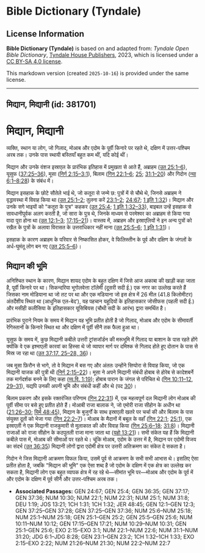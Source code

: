 # Bible Dictionary (Tyndale)

## License Information

**Bible Dictionary (Tyndale)** is based on and adapted from: _Tyndale Open Bible Dictionary_, [Tyndale House Publishers](https://tyndaleopenresources.com/), 2023, which is licensed under a [CC BY-SA 4.0 license](https://creativecommons.org/licenses/by-sa/4.0/legalcode.en).

This markdown version (created `2025-10-16`) is provided under the same license.



--------------------------------

## मिद्यान, मिद्यानी (id: 381701)

मिद्यान, मिद्यानी
=================

व्यक्ति, स्थान या लोग, जो गिलाद, मोआब और एदोम के पूर्वी किनारे पर रहते थे, दक्षिण में उत्तर\-पश्चिम अरब तक। उनके पास स्थायी बस्तियाँ बहुत कम थीं, यदि कोई थीं।

मिद्यान और उनके वंशज इस्राएल के प्रारंभिक इतिहास में प्रमुखता से आते हैं, अब्राहम ([उत 25:1–6](https://ref.ly/Gen25:1-Gen25:6)), यूसुफ ([37:25–36](https://ref.ly/Gen37:25-Gen37:36)), मूसा ([निर्ग 2:15–3:1](https://ref.ly/Exod2:15-Exod3:1)), बिलाम ([गिन 22:1–6](https://ref.ly/Num22:1-Num22:6); [25](https://ref.ly/Num25:1-Num25:18); [31:1–20](https://ref.ly/Num31:1-Num31:20)) और गिदोन ([न्या 6:1–8:28](https://ref.ly/Judg6:1-Judg8:28)) के संबंध में।

मिद्यान इसहाक के छोटे सौतेले भाई थे, जो कतूरा से जन्मे छ: पुत्रों में से चौथे थे, जिनसे अब्राहम ने वृद्धावस्था में विवाह किया था ([उत 25:1–2](https://ref.ly/Gen25:1-Gen25:2); तुलना करें [23:1–2](https://ref.ly/Gen23:1-Gen23:2); [24:67](https://ref.ly/Gen24:67); [1 इति 1:32](https://ref.ly/1Chr1:32))। मिद्यान और उनके सगे भाइयों को "कतूरा के पुत्र" कहकर ([उत 25:4](https://ref.ly/Gen25:4); [1 इति 1:32–33](https://ref.ly/1Chr1:32-1Chr1:33)), बाइबल उन्हें इसहाक से सावधानीपूर्वक अलग करती है, जो सारा के पुत्र थे, जिनके माध्यम से परमेश्वर का अब्राहम से किया गया वादा पूरा होना था ([उत 12:1–3](https://ref.ly/Gen12:1-Gen12:3); [17:15–21](https://ref.ly/Gen17:15-Gen17:21))। वास्तव में, अब्राहम और इस्राएलियों ने इन अन्य पुत्रों को रखैल के पुत्रों के अलावा विरासत के उत्तराधिकार नहीं माना ([उत 25:5–6](https://ref.ly/Gen25:5-Gen25:6); [1 इति 1:31](https://ref.ly/1Chr1:31))।

इसहाक के कारण अब्राहम के परिवार से निष्कासित होकर, वे फिलिस्तीन के पूर्व और दक्षिण के जंगलों के अर्ध\-घुमंतू लोग बन गए ([उत 25:5–6](https://ref.ly/Gen25:5-Gen25:6))।

मिद्यान की भूमि
---------------

अनिश्चित स्थान के कारण, मिद्यान शायद एदोम के बहुत दक्षिण में जिसे आज अकाबा की खाड़ी कहा जाता है, पूर्वी किनारे पर था। सिकन्दरिया भूगोलवेत्ता टॉलेमी (दूसरी सदी ई.) एक नगर का उल्लेख करते हैं जिसका नाम मोडियाना था जो तट पर था और एक मडियाना जो इस क्षेत्र में 26 मील (41\.8 किलोमीटर) अंतर्देशीय स्थित था (आधुनिक एल\-बेद’), यह पहचान यहूदियों के इतिहासकार जोसीफस (पहली सदी ई.) और मसीही कलीसिया के इतिहासकार यूसिबियस (चौथी सदी के आरंभ) द्वारा समर्थित है।

प्रारंभिक पुराने नियम के समय में मिद्यान वह भूमि प्रतीत होती है जो गिलाद, मोआब और एदोम के सीमावर्ती रेगिस्तानों के किनारे स्थित था और दक्षिण में पूर्वी सीनै तक फैला हुआ था।

यूसुफ के समय में, कुछ मिद्यानी कबीले उत्तरी ट्रांसजॉर्डन की मरूभूमि में गिलाद या बाशान के पास रहते होंगे क्योंकि वे एक इश्माएली कारवां का हिस्सा थे जो व्यापार मार्ग पर दमिश्क से गिलाद होते हुए दोतान के पास से मिस्र जा रहा था ([उत 37:17, 25–28, 36](https://ref.ly/Gen37:17,Gen37:25-Gen37:28,Gen37:36))।

जब मूसा फ़िरौन से भागे, तो वे मिद्यान में बस गए और अंततः उन्होंने सिप्पोरा से विवाह किया, जो एक मिद्यानी याजक की पुत्री थी ([निर्ग 2:15–22](https://ref.ly/Exod2:15-Exod2:22))। मूसा ने अपने मिद्यानी संबंधी होबाब से होरेब से कादेशबर्ने तक मार्गदर्शक बनने के लिए कहा ([व्य.वि. 1:19](https://ref.ly/Deut1:19)); होबाब पारान के जंगल से परिचित थे ([गिन 10:11–12, 29–31](https://ref.ly/Num10:11-Num10:12,Num10:29-Num10:31)), यद्यपि उनकी अपनी भूमि और संबंधी कहीं और थे (पद [30](https://ref.ly/Num10:30))।

बिलाम प्रकरण और इसके रक्तरंजित परिणाम ([गिन 22:31](https://ref.ly/Num22:31)) में, एक महत्वपूर्ण दल मिद्यानी लोग मोआब की पूर्वी सीमा पर बसे हुए प्रतीत होते हैं। मोआबी राजा बालाक ने, जो एमोरी राजा सीहोन के अधीन था ([21:26–30](https://ref.ly/Num21:26-Num21:30); [यिर्म 48:45](https://ref.ly/Jer48:45)), मिद्यान के बुजुर्गों के साथ इस्राएली खतरे पर चर्चा की और बिलाम के पास संयुक्त दूतों को भेजा गया ([गिन 22:2–7](https://ref.ly/Num22:2-Num22:7))। मोआब के मैदानों में बबूल के वहाँ ([गिन 22:1](https://ref.ly/Num22:1); [25:1](https://ref.ly/Num25:1)), एक इस्राएली ने एक मिद्यानी राजकुमारी से मुलाकात की और विवाह किया ([गिन 25:6–18](https://ref.ly/Num25:6-Num25:18); [31:8](https://ref.ly/Num31:8))। मिद्यानी राजाओं को राजा सीहोन के कठपुतली राजा माना जाता था ([यहो 13:21](https://ref.ly/Josh13:21))। सभी संकेत यह हैं कि मिद्यानी कबीले पास में, मोआब की सीमाओं पर रहते थे। चूंकि मोआब, एदोम के उत्तर में है, मिद्यान पर एदोमी विजय का संदर्भ ([उत 36:35](https://ref.ly/Gen36:35)) मिद्यानी लोगों द्वारा एदोमी क्षेत्र पर उत्तरी अतिक्रमण का संकेत दे सकता है।

गिदोन ने जिस मिद्यानी आक्रमण विफल किया, उसमें पूर्व से आक्रमण के सभी सभी आभास थे। इसलिए ऐसा प्रतीत होता है, जबकि "मिद्यान की भूमि" एक ऐसा शब्द है जो एदोम के दक्षिण में एक क्षेत्र का उल्लेख कर सकता है, मिद्यानी लोग एक बहुत व्यापक क्षेत्र में रह रहे थे—सीमांत भूमि पर—मोआब और एदोम के पूर्व में और एदोम के दक्षिण में पूर्व सीनै और उत्तर\-पश्चिम अरब तक।

* **Associated Passages:** GEN 24:67; GEN 25:4; GEN 36:35; GEN 37:17; GEN 37:36; NUM 10:30; NUM 22:1; NUM 22:31; NUM 25:1; NUM 31:8; DEU 1:19; JOS 13:21; 1CH 1:31; 1CH 1:32; JER 48:45; GEN 12:1–GEN 12:3; GEN 37:25–GEN 37:28; GEN 37:25–GEN 37:36; NUM 25:6–NUM 25:18; NUM 25:1–NUM 25:18; GEN 25:1–GEN 25:2; GEN 25:5–GEN 25:6; NUM 10:11–NUM 10:12; GEN 17:15–GEN 17:21; NUM 10:29–NUM 10:31; GEN 25:1–GEN 25:6; EXO 2:15–EXO 3:1; NUM 22:1–NUM 22:6; NUM 31:1–NUM 31:20; JDG 6:1–JDG 8:28; GEN 23:1–GEN 23:2; 1CH 1:32–1CH 1:33; EXO 2:15–EXO 2:22; NUM 21:26–NUM 21:30; NUM 22:2–NUM 22:7

